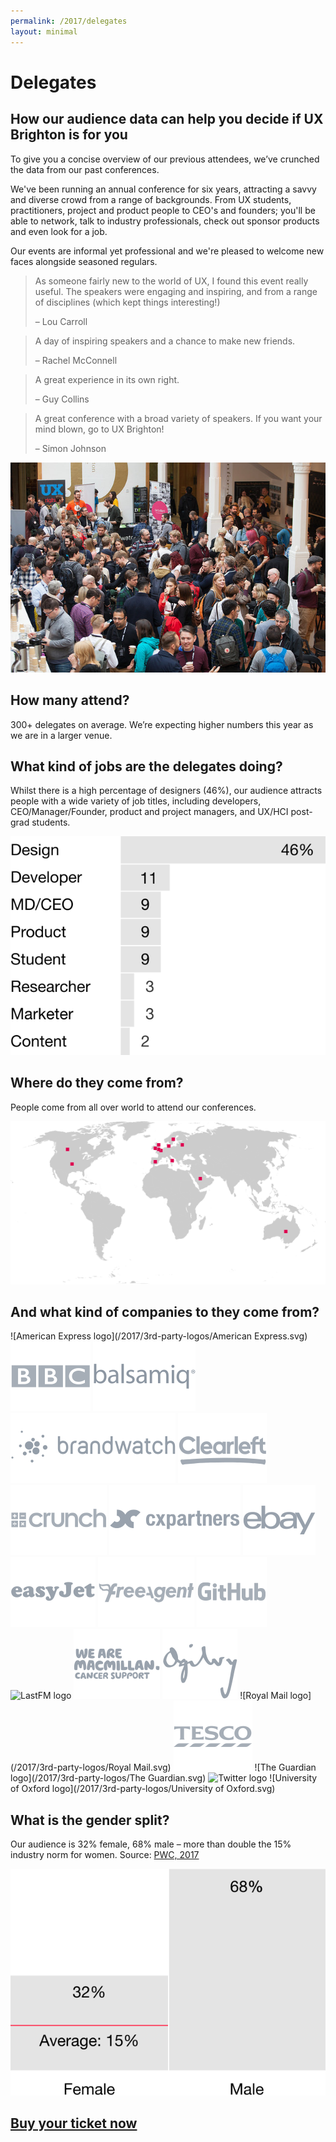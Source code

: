 ```yaml
---
permalink: /2017/delegates
layout: minimal
---
```

# Delegates
## How our audience data can help you decide if UX Brighton is for you
 
To give you a concise overview of our previous attendees, we’ve crunched the data from our past conferences.
 
We've been running an annual conference for six years, attracting a savvy and diverse crowd from a range of backgrounds. From UX students, practitioners, project and product people to CEO's and founders; you'll be able to network, talk to industry professionals, check out sponsor products and even look for a job.
 
Our events are informal yet professional and we're pleased to welcome new faces alongside seasoned regulars.
 
> As someone fairly new to the world of UX, I found this event really useful. The speakers were engaging and inspiring, and from a range of disciplines (which kept things interesting!)
> 
> – Lou Carroll
 
> A day of inspiring speakers and a chance to make new friends. 
> 
> – Rachel McConnell
 
> A great experience in its own right. 
> 
> – Guy Collins
 
> A great conference with a broad variety of speakers. If you want your mind blown, go to UX Brighton! 
> 
> – Simon Johnson
    
![Delegates at UX Brighton 2016](/2017/photos/30373076604_cab6c46097_z.jpg)

## How many attend?
 
300+ delegates on average. We’re expecting higher numbers this year as we are in a larger venue.
 
## What kind of jobs are the delegates doing?
 
Whilst there is a high percentage of designers (46%), our audience attracts people with a wide variety of job titles, including developers, CEO/Manager/Founder, product and project managers, and UX/HCI post-grad students.

![Job titles graphic](/2017/graphics/job-titles@3x.svg)

## Where do they come from?
 
People come from all over world to attend our conferences.

![Attendee origins graphic](/2017/graphics/attendee-origins.svg)

## And what kind of companies to they come from?

![American Express logo](/2017/3rd-party-logos/American Express.svg) 
![BBC logo](/2017/3rd-party-logos/BBC.svg)
![Balsamiq logo](/2017/3rd-party-logos/Balsamiq.svg)
![Brandwatch logo](/2017/3rd-party-logos/Brandwatch.svg)
![Clearleft logo](/2017/3rd-party-logos/Clearleft.svg)
![Crunch logo](/2017/3rd-party-logos/Crunch.svg)
![cxpartners logo](/2017/3rd-party-logos/cxpartners.svg)
![Ebay logo](/2017/3rd-party-logos/Ebay.svg)
![EasyJet logo](/2017/3rd-party-logos/EasyJet.svg)
![Freeagent logo](/2017/3rd-party-logos/Freeagent.svg)
![GitHub logo](/2017/3rd-party-logos/GitHub.svg)
![LastFM logo](/2017/3rd-party-logos/LastFM.svg)
![Macmmillan logo](/2017/3rd-party-logos/Macmillan.svg)
![Ogilvy logo](/2017/3rd-party-logos/Ogilvy.svg)
![Royal Mail logo](/2017/3rd-party-logos/Royal Mail.svg)
![Tesco logo](/2017/3rd-party-logos/Tesco.svg)
![The Guardian logo](/2017/3rd-party-logos/The Guardian.svg)
![Twitter logo](/2017/3rd-party-logos/Twitter.svg)
![University of Oxford logo](/2017/3rd-party-logos/University of Oxford.svg)


## What is the gender split?
Our audience is 32% female, 68% male – more than double the 15% industry norm for women.
Source: [PWC, 2017](https://www.linkedin.com/pulse/women-technology-time-close-gender-gap-sheridan-ash)

![Gender split graphic](/2017/graphics/gender-split@3x.svg)

## [Buy your ticket now](https://www.eventbrite.co.uk/e/ux-brighton-2017-tickets-29815170979)


